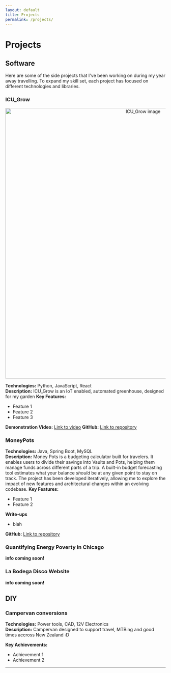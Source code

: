 ```yaml
---
layout: default
title: Projects
permalink: /projects/
---
```


# Projects
## Software

Here are some of the side projects that I've been working on during my year away travelling. To expand my skill set, each project has focused on different technologies and libraries. 

### ICU_Grow
<p align="center">
  <img src="/assets/img/icu_grow.jpg" alt="ICU_Grow image" width="850">
</p>

**Technologies:** Python, JavaScript, React  
**Description:** ICU_Grow is an IoT enabled, automated greenhouse, designed for my garden 
**Key Features:**
- Feature 1
- Feature 2  
- Feature 3

**Demonstration Video:** [Link to video](www.youtube.com)
**GitHub:** [Link to repository](https://www.github.com/fortune1991)

### MoneyPots
**Technologies:** Java, Spring Boot, MySQL  
**Description:** Money Pots is a budgeting calculator built for travelers. It enables users to divide their savings into Vaults and Pots, helping them manage funds across different parts of a trip. A built-in budget forecasting tool estimates what your balance _should_ be at any given point to stay on track. The project has been developed iteratively, allowing me to explore the impact of new features and architectural changes within an evolving codebase.
**Key Features:**
- Feature 1
- Feature 2

**Write-ups**
- blah 

**GitHub:** [Link to repository](#)

### Quantifying Energy Poverty in Chicago 
**info coming soon!**

### La Bodega Disco Website
**info coming soon!**

## DIY

### Campervan conversions
**Technologies:** Power tools, CAD, 12V Electronics  
**Description:**  Campervan designed to support travel, MTBing and good times accross New Zealand :D

**Key Achievements:**
- Achievement 1
- Achievement 2

---
